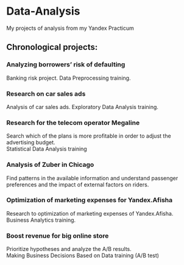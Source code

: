 # Data-Analysis
My projects of analysis from my Yandex Practicum
## Сhronological projects:
### Analyzing borrowers’ risk of defaulting
Banking risk project. Data Preprocessing training.
### Research on car sales ads
Analysis of car sales ads. Exploratory Data Analysis training.
### Research for the telecom operator Megaline
Search which of the plans is more profitable in order to adjust the advertising budget.<br>
Statistical Data Analysis training
### Analysis of Zuber in Chicago
Find patterns in the available information and understand passenger preferences and the impact of external factors on riders.
### Optimization of marketing expenses for Yandex.Afisha
Research to optimization of marketing expenses of Yandex.Afisha.<br>
Business Analytics training.
### Boost revenue for big online store
Prioritize hypotheses and analyze the A/B results.<br>
Making Business Decisions Based on Data training (A/B test)
